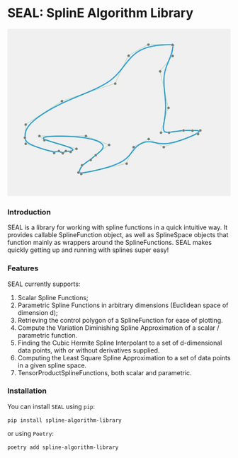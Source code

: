 # SEAL: SplinE Algorithm Library

![](images/seal_spline.jpg)

### Introduction

SEAL is a library for working with spline functions in a quick intuitive way.
It provides callable SplineFunction object, as well as SplineSpace objects that
function mainly as wrappers around the SplineFunctions. SEAL makes quickly getting up and running
with splines super easy!

### Features

SEAL currently supports:

1. Scalar Spline Functions;
2. Parametric Spline Functions in arbitrary dimensions (Euclidean space of dimension d);
3. Retrieving the control polygon of a SplineFunction for ease of plotting.
4. Compute the Variation Diminishing Spline Approximation of a scalar / parametric function.
5. Finding the Cubic Hermite Spline Interpolant to a set of d-dimensional data points, with or without derivatives supplied.
6. Computing the Least Square Spline Approximation to a set of data points in a given spline space.
7. TensorProductSplineFunctions, both scalar and parametric.

### Installation

You can install `SEAL` using `pip`:
```shell
pip install spline-algorithm-library
```
or using `Poetry`:
```shell
poetry add spline-algorithm-library
```
